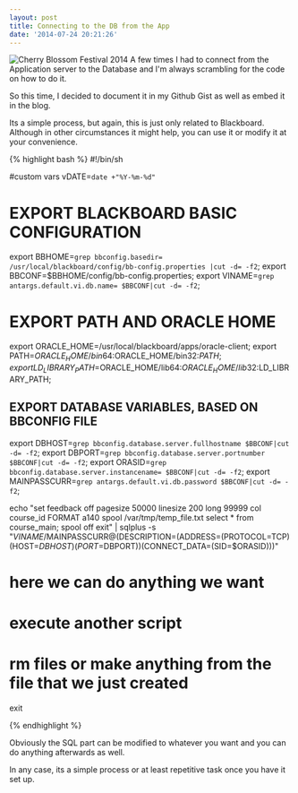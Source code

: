 ```yaml
---
layout: post
title: Connecting to the DB from the App
date: '2014-07-24 20:21:26'
---
```


![Cherry Blossom Festival 2014](/content/images/2014/Jul/13850627274_dcfffc9b65_z.jpg)
A few times I had to connect from the Application server to the Database and I'm always scrambling for the code on how to do it.

So this time, I decided to document it in my Github Gist as well as embed it in the blog.

Its a simple process, but again, this is just only related to Blackboard. Although in other circumstances it might help, you can use it or modify it at your convenience.

{% highlight bash %}
#!/bin/sh

#custom vars
vDATE=`date +"%Y-%m-%d"`

# EXPORT BLACKBOARD BASIC CONFIGURATION
export BBHOME=`grep bbconfig.basedir= /usr/local/blackboard/config/bb-config.properties |cut -d= -f2`;
export BBCONF=$BBHOME/config/bb-config.properties;
export VINAME=`grep antargs.default.vi.db.name= $BBCONF|cut -d= -f2`;

# EXPORT PATH AND ORACLE HOME
export ORACLE_HOME=/usr/local/blackboard/apps/oracle-client;
export PATH=$ORACLE_HOME/bin64:$ORACLE_HOME/bin32:$PATH;
export LD_LIBRARY_PATH=$ORACLE_HOME/lib64:$ORACLE_HOME/lib32:$LD_LIBRARY_PATH;

## EXPORT DATABASE VARIABLES, BASED ON BBCONFIG FILE
export DBHOST=`grep bbconfig.database.server.fullhostname $BBCONF|cut -d= -f2`;
export DBPORT=`grep bbconfig.database.server.portnumber $BBCONF|cut -d= -f2`;
export ORASID=`grep bbconfig.database.server.instancename= $BBCONF|cut -d= -f2`;
export MAINPASSCURR=`grep antargs.default.vi.db.password $BBCONF|cut -d= -f2`;


echo "set feedback off pagesize 50000 linesize 200 long 99999
col course_id FORMAT a140
spool /var/tmp/temp_file.txt
select  * from course_main;
spool off
exit" | sqlplus -s "$VINAME/$MAINPASSCURR@(DESCRIPTION=(ADDRESS=(PROTOCOL=TCP)(HOST=$DBHOST)(PORT=$DBPORT))(CONNECT_DATA=(SID=$ORASID)))"

# here we can do anything we want
# execute another script
# rm files or make anything from the file that we just created


exit

{% endhighlight %}

Obviously the SQL part can be modified to whatever you want and you can do anything afterwards as well.

In any case, its a simple process or at least repetitive task once you have it set up.
